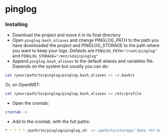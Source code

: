 # pinglog

### Installing
* Download the project and move it in its final directory  
* Open `pinglog.bash_aliases` and change PINGLOG_PATH to the path you have downloaded the project and PINGLOG_STORAGE to the path where you want to keep your logs. Defaluts are  `PINGLOG_PATH="/root/pinglog"` and `PINGLOG_STORAGE="/mnt/sda1/pinglog"`
* Append `pinglog.bash_aliases` to the default aliases and variables file. Depends on the system but usually you can do:
```bash 
cat /your/path/to/pinglog/pinglog.bash_aliases >> ~/.bashrc
```
Or, on OpenWRT: 
```bash 
cat /your/path/to/pinglog/pinglog.bash_aliases >> /etc/profile
```

* Open the crontab:
```bash
crontab -e
```
* Add to the crontab, with the full paths:
```bash
* * * * * /path/to/pinglog/pinglog.sh' >> /path/to/storage/`date +%Y-%m-%d`.txt
```
